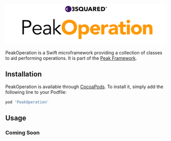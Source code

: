 ![Peak Operation](PeakOperation.png "Peak Operation")

PeakOperation is a Swift microframework providing a collection of classes to aid performing operations. It is part of the [Peak Framework](#peak-framework).

## Installation

PeakOperation is available through [CocoaPods](http://cocoapods.org). To install it, simply add the following line to your Podfile:

```ruby
pod 'PeakOperation'
```

## Usage

### Coming Soon
